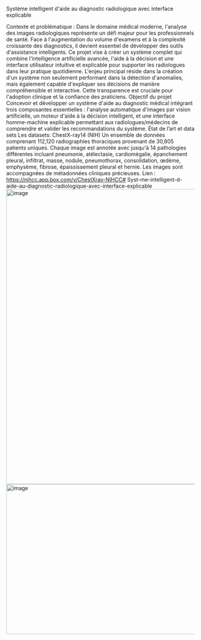 Système intelligent d'aide au diagnostic radiologique avec interface explicable

Contexte et problématique : 
Dans le domaine médical moderne, l'analyse des images radiologiques représente un défi
majeur pour les professionnels de santé. Face à l'augmentation du volume d'examens et à la
complexité croissante des diagnostics, il devient essentiel de développer des outils d'assistance
intelligents. Ce projet vise à créer un système complet qui combine l'intelligence artificielle
avancée, l'aide à la décision et une interface utilisateur intuitive et explicable pour supporter les
radiologues dans leur pratique quotidienne.
L'enjeu principal réside dans la création d'un système non seulement performant dans la
détection d'anomalies, mais également capable d'expliquer ses décisions de manière
compréhensible et interactive. Cette transparence est cruciale pour l'adoption clinique et la
confiance des praticiens.
Objectif du projet
Concevoir et développer un système d'aide au diagnostic médical intégrant trois composantes
essentielles : l'analyse automatique d'images par vision artificielle, un moteur d'aide à la
décision intelligent, et une interface homme-machine explicable permettant aux
radiologues/médecins de comprendre et valider les recommandations du système.
État de l’art et data sets
Les datasets:
ChestX-ray14 (NIH)
Un ensemble de données comprenant 112,120 radiographies thoraciques provenant de 30,805
patients uniques. Chaque image est annotée avec jusqu'à 14 pathologies différentes incluant
pneumonie, atélectasie, cardiomégalie, épanchement pleural, infiltrat, masse, nodule,
pneumothorax, consolidation, œdème, emphysème, fibrose, épaississement pleural et hernie.
Les images sont accompagnées de métadonnées cliniques précieuses.
Lien : https://nihcc.app.box.com/v/ChestXray-NIHCC# Syst-me-intelligent-d-aide-au-diagnostic-radiologique-avec-interface-explicable<img width="1271" height="787" alt="image" src="https://github.com/user-attachments/assets/43142c82-a76b-429a-af9f-08c235c675c6" />
<img width="1212" height="400" alt="image" src="https://github.com/user-attachments/assets/3b20dfcd-ec22-484f-b15a-8f50bcf5966e" />

